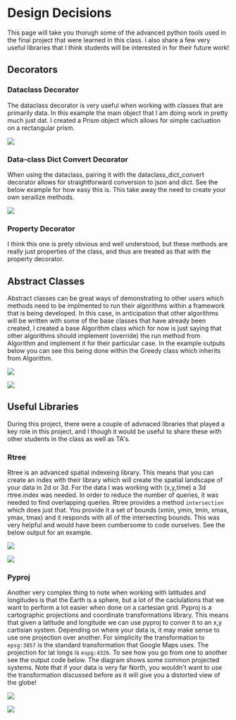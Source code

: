 # Design Decisions

This page will take you thorugh some of the advanced python tools used in the final project that were learned in this class. I also share a few very useful libraries that I think students will be interested in for their future work!

## Decorators

### Dataclass Decorator
The dataclass decorator is very useful when working with classes that are primarily data. In this example the main object that I am doing work in pretty much just dat. I created a Prism object which allows for simple cacluation on a rectangular prism.

![](../images/prism.png)

### Data-class Dict Convert Decorator
When using the dataclass, pairing it with the dataclass_dict_convert decorator allows for straightforward conversion to json and dict. See the below example for how easy this is. This take away the need to create your own serailize methods.

![](../images/to_dict.png)

### Property Decorator
I think this one is prety obvious and well understood, but these methods are really just properties of the class, and thus are treated as that with the property decorator.

## Abstract Classes
Abstract classes can be great ways of demonstrating to other users which methods need to be implmented to run their algorithms within a framework that is being developed. In this case, in anticipation that other algorithms will be written with some of the base classes that have already been created, I created a base Algorithm class which for now is just saying that other algorithms should implement (override) the run method from Algorithm and implement it for their particular case. In the example outputs below you can see this being done within the Greedy class which inherits from Algorithm.

![](../images/algorithm.png)

![](../images/greedy.png)


## Useful Libraries
During this project, there were a couple of advnaced libraries that played a key role in this project, and I though it would be useful to share these with other students in the class as well as TA's.

### Rtree
Rtree is an advanced spatial indexeing library. This means that you can create an index with their library which will create the spatial landscape of your data in 2d or 3d. For the data I was working with (x,y,time) a 3d rtree.index was needed. In order to reduce the number of queries, it was needed to find overlapping queries. Rtree provides a method `intersection` which does just that. You provide it a set of bounds (xmin, ymin, tmin, xmax, ymax, tmax) and it responds with all of the intersecting bounds. This was very helpful and would have been cumbersome to code ourselves. See the below output for an example.

![](../images/rtree.png)

![](../images/rtree_inter.png)


### Pyproj
Another very complex thing to note when working with latitudes and longitudes is that the Earth is a sphere, but a lot of the caclulations that we want to perform a lot easier when done on a cartesian grid. Pyproj is a cartographic projections and coordinate transformations library. This means that given a latitude and longitude we can use pyproj to conver it to an x,y cartisian system. Depending on where your data is, it may make sense to use one projection over another. For simplicity the transformation to `epsg:3857` is the standard transformation that Google Maps uses. The projection for lat longs is `espg:4326`. To see how you go from one to another see the output code below. The diagram shows some common projected systems. Note that if your data is very far North, you wouldn't want to use the transformation discussed before as it will give you a distorted view of the globe!

![](../images/pyproj.png)

![](../images/pyproj_graph.png)
